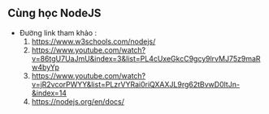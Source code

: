 ## Cùng học NodeJS 
- Đường link tham khảo  :
    1. https://www.w3schools.com/nodejs/
    2. https://www.youtube.com/watch?v=86tgU7UaJmU&index=3&list=PL4cUxeGkcC9gcy9lrvMJ75z9maRw4byYp
    3. https://www.youtube.com/watch?v=jR2vcorPWYY&list=PLzrVYRai0riQXAXJL9rg62tBvwD0ltJn-&index=14
    4. https://nodejs.org/en/docs/
